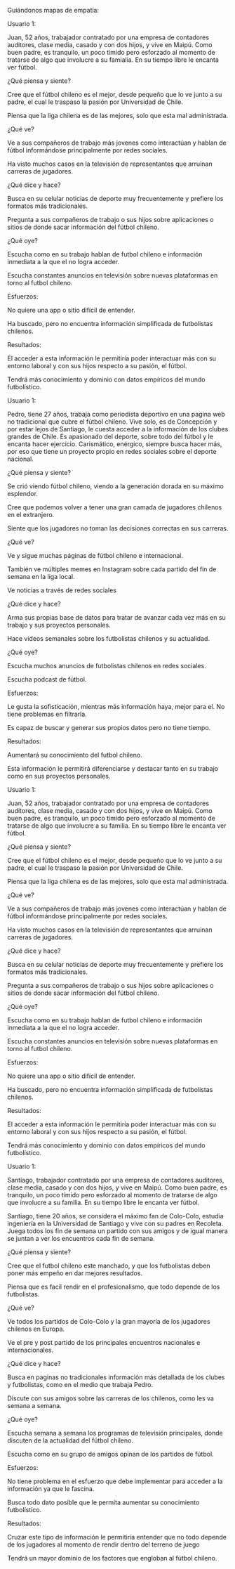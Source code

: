 Guiándonos mapas de empatía:

Usuario 1:

Juan, 52 años, trabajador contratado por una empresa de contadores auditores, clase media, casado y con dos hijos, y vive en Maipú. Como buen padre, es tranquilo, un poco tímido pero esforzado al momento de tratarse de algo que involucre a su famialia. En su tiempo libre le encanta ver fútbol.

¿Qué piensa y siente?

Cree que el fútbol chileno es el mejor, desde pequeño que lo ve junto a su padre, el cual le traspaso la pasión por Universidad de Chile.

Piensa que la liga chilena es de las mejores, solo que esta mal administrada.

¿Qué ve?

Ve a sus compañeros de trabajo más jovenes como interactúan y hablan de fútbol informándose principalmente por redes sociales.

Ha visto muchos casos en la televisión de representantes que arruinan carreras de jugadores.

¿Qué dice y hace?

Busca en su celular noticias de deporte muy frecuentemente y prefiere los formatos más tradicionales.

Pregunta a sus compañeros de trabajo o sus hijos sobre aplicaciones o sitios de donde sacar información del fútbol chileno.

¿Qué oye?

Escucha como en su trabajo hablan de futbol chileno e información inmediata a la que el no logra acceder.

Escucha constantes anuncios en televisión sobre nuevas plataformas en torno al futbol chileno.

Esfuerzos:

No quiere una app o sitio difícil de entender.

Ha buscado, pero no encuentra información simplificada de futbolistas chilenos.

Resultados:

El acceder a esta información le permitiría poder interactuar más con su entorno laboral y con sus hijos respecto a su pasión, el fútbol.

Tendrá más conocimiento y dominio con datos empíricos del mundo futbolístico.

Usuario 1:

Pedro, tiene 27 años, trabaja como periodista deportivo en una pagina web no tradicional que cubre el fútbol chileno. Vive solo, es de Concepción y por estar lejos de Santiago, le cuesta acceder a la información de los clubes grandes de Chile. Es apasionado del deporte, sobre todo del fútbol y le encanta hacer ejercicio. Carismático, enérgico, siempre busca hacer más, por eso que tiene un proyecto propio en redes sociales sobre el deporte nacional.

¿Qué piensa y siente?

Se crió viendo fútbol chileno, viendo a la generación dorada en su máximo esplendor.

Cree que podemos volver a tener una gran camada de jugadores chilenos en el extranjero.

Siente que los jugadores no toman las decisiones correctas en sus carreras.

¿Qué ve?

Ve y sigue muchas páginas de fútbol chileno e internacional.

También ve múltiples memes en Instagram sobre cada partido del fin de semana en la liga local.

Ve noticias a través de redes sociales

¿Qué dice y hace?

Arma sus propias base de datos para tratar de avanzar cada vez más en su trabajo y sus proyectos personales.

Hace videos semanales sobre los futbolistas chilenos y su actualidad.

¿Qué oye?

Escucha muchos anuncios de futbolistas chilenos en redes sociales.

Escucha podcast de fútbol.

Esfuerzos:

Le gusta la sofisticación, mientras más información haya, mejor para el. No tiene problemas en filtrarla.

Es capaz de buscar y generar sus propios datos pero no tiene tiempo.

Resultados:

Aumentará su conocimiento del futbol chileno.

Esta información le permitirá diferenciarse y destacar tanto en su trabajo como en sus proyectos personales.

Usuario 1:

Juan, 52 años, trabajador contratado por una empresa de contadores auditores, clase media, casado y con dos hijos, y vive en Maipú. Como buen padre, es tranquilo, un poco tímido pero esforzado al momento de tratarse de algo que involucre a su familia. En su tiempo libre le encanta ver fútbol.

¿Qué piensa y siente?

Cree que el fútbol chileno es el mejor, desde pequeño que lo ve junto a su padre, el cual le traspaso la pasión por Universidad de Chile.

Piensa que la liga chilena es de las mejores, solo que esta mal administrada.

¿Qué ve?

Ve a sus compañeros de trabajo más jovenes como interactúan y hablan de fútbol informándose principalmente por redes sociales.

Ha visto muchos casos en la televisión de representantes que arruinan carreras de jugadores.

¿Qué dice y hace?

Busca en su celular noticias de deporte muy frecuentemente y prefiere los formatos más tradicionales.

Pregunta a sus compañeros de trabajo o sus hijos sobre aplicaciones o sitios de donde sacar información del fútbol chileno.

¿Qué oye?

Escucha como en su trabajo hablan de futbol chileno e información inmediata a la que el no logra acceder.

Escucha constantes anuncios en televisión sobre nuevas plataformas en torno al futbol chileno.

Esfuerzos:

No quiere una app o sitio difícil de entender.

Ha buscado, pero no encuentra información simplificada de futbolistas chilenos.

Resultados:

El acceder a esta información le permitiría poder interactuar más con su entorno laboral y con sus hijos respecto a su pasión, el fútbol.

Tendrá más conocimiento y dominio con datos empíricos del mundo futbolístico.

Usuario 1:

Santiago, trabajador contratado por una empresa de contadores auditores, clase media, casado y con dos hijos, y vive en Maipú. Como buen padre, es tranquilo, un poco tímido pero esforzado al momento de tratarse de algo que involucre a su familia. En su tiempo libre le encanta ver fútbol.

Santiago, tiene 20 años, se considera el máximo fan de Colo-Colo, estudia ingeniería en la Universidad de Santiago y vive con su padres en Recoleta. Juega todos los fin de semana un partido con sus amigos y de igual manera se juntan a ver los encuentros cada fin de semana.

¿Qué piensa y siente?

Cree que el futbol chileno este manchado, y que los futbolistas deben poner más empeño en dar mejores resultados.

Piensa que es facil rendir en el profesionalismo, que todo depende de los futbolistas.

¿Qué ve?

Ve todos los partidos de Colo-Colo y la gran mayoría de los jugadores chilenos en Europa.

Ve el pre y post partido de los principales encuentros nacionales e internacionales.

¿Qué dice y hace?

Busca en paginas no tradicionales información más detallada de los clubes y futbolistas, como en el medio que trabaja Pedro.

Discute con sus amigos sobre las carreras de los chilenos, como les va semana a semana.

¿Qué oye?

Escucha semana a semana los programas de televisión principales, donde discuten de la actualidad del fútbol chileno.

Escucha como en su grupo de amigos opinan de los partidos de fútbol.

Esfuerzos:

No tiene problema en el esfuerzo que debe implementar para acceder a la información ya que le fascina.

Busca todo dato posible que le permita aumentar su conocimiento futbolístico.

Resultados:

Cruzar este tipo de información le permitiría entender que no todo depende de los jugadores al momento de rendir dentro del terreno de juego

Tendrá un mayor dominio de los factores que engloban al fútbol chileno.


